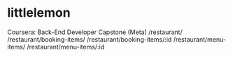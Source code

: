 # littlelemon
Coursera: Back-End Developer Capstone (Meta)
/restaurant/
/restaurant/booking-items/
/restaurant/booking-items/:id
/restaurant/menu-items/
/restaurant/menu-items/:id